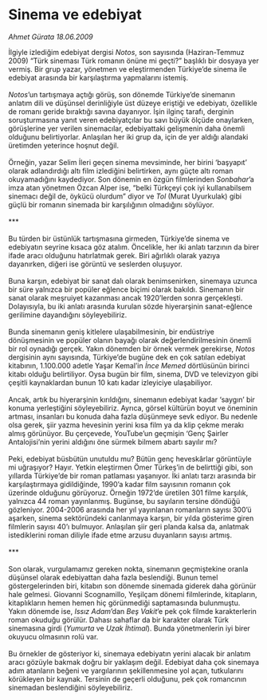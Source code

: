 # Sinema ve edebiyat

*Ahmet Gürata 18.06.2009*

<div class="taraf_structure_2col_1zq">
<div class="margen_n">



 <p>İlgiyle izlediğim edebiyat dergisi <i>Notos</i>, son sayısında (Haziran-Temmuz 2009) “Türk sineması Türk romanın önüne mi geçti?” başlıklı bir dosyaya yer vermiş. Bir grup yazar, yönetmen ve eleştirmenden Türkiye’de sinema ile edebiyat arasında bir karşılaştırma yapmalarını istemiş. <i><br/><br/>Notos</i>’un tartışmaya açtığı görüş, son dönemde Türkiye’de sinemanın anlatım dili ve düşünsel derinliğiyle üst düzeye eriştiği ve edebiyatı, özellikle de romanı geride bıraktığı savına dayanıyor. İşin ilginç tarafı, derginin soruşturmasına yanıt veren edebiyatçılar bu savı büyük ölçüde onaylarken, görüşlerine yer verilen sinemacılar, edebiyattaki gelişmenin daha önemli olduğunu belirtiyorlar. Anlaşılan her iki grup da, için de yer aldığı alandaki üretimden yeterince hoşnut değil. <br/><br/>Örneğin, yazar Selim İleri geçen sinema mevsiminde, her birini ‘başyapıt’ olarak adlandırdığı altı film izlediğini belirtirken, aynı güçte altı roman okuyamadığını kaydediyor. Son dönemin en özgün filmlerinden <i>Sonbahar</i>’a imza atan yönetmen Özcan Alper ise, “belki Türkçeyi çok iyi kullanabilsem sinemacı değil de, öykücü olurdum” diyor ve <i>Tol</i> (Murat Uyurkulak) gibi güçlü bir romanın sinemada bir karşılığının olmadığını söylüyor. <br/><br/>*** <br/><br/>Bu türden bir üstünlük tartışmasına girmeden, Türkiye’de sinema ve edebiyatın seyrine kısaca göz atalım. Öncelikle, her iki anlatı tarzının da birer ifade aracı olduğunu hatırlatmak gerek. Biri ağırlıklı olarak yazıya dayanırken, diğeri ise görüntü ve seslerden oluşuyor. <br/><br/>Buna karşın, edebiyat bir sanat dalı olarak benimsenirken, sinemaya uzunca bir süre yalnızca bir popüler eğlence biçimi olarak bakıldı. Sinemanın bir sanat olarak meşruiyet kazanması ancak 1920’lerden sonra gerçekleşti. Dolayısıyla, bu iki anlatı arasında kurulan sözde hiyerarşinin sanat-eğlence gerilimine dayandığını söyleyebiliriz. <br/><br/>Bunda sinemanın geniş kitlelere ulaşabilmesinin, bir endüstriye dönüşmesinin ve popüler olanın bayağı olarak değerlendirilmesinin önemli bir rol oynadığı gerçek. Yakın dönemden bir örnek vermek gerekirse, <i>Notos</i> dergisinin aynı sayısında, Türkiye’de bugüne dek en çok satılan edebiyat kitabının, 1.100.000 adetle Yaşar Kemal’in <i>İnce Memed</i> dörtlüsünün birinci kitabı olduğu belirtiliyor. Oysa bugün bir film, sinema, DVD ve televizyon gibi çeşitli kaynaklardan bunun 10 katı kadar izleyiciye ulaşabiliyor. <br/><br/>Ancak, artık bu hiyerarşinin kırıldığını, sinemanın edebiyat kadar ‘saygın’ bir konuma yerleştiğini söyleyebiliriz. Ayrıca, görsel kültürün boyut ve öneminin artması, insanları bu konuda daha fazla düşünmeye sevk ediyor. Bu nedenle olsa gerek, şiir yazma hevesinin yerini kısa film ya da klip çekme merakı almış görünüyor. Bu çerçevede, YouTube’un geçmişin ‘Genç Şairler Antalojisi’nin yerini aldığını öne sürmek bilmem abartı sayılır mı? <br/><br/>Peki, edebiyat büsbütün unutuldu mu? Bütün genç heveskârlar görüntüyle mi uğraşıyor? Hayır. Yetkin eleştirmen Ömer Türkeş’in de belirttiği gibi, son yıllarda Türkiye’de bir roman patlaması yaşanıyor. İki anlatı tarzı arasında bir karşılaştırmaya gidildiğinde, 1990’a kadar film sayısının romanın çok üzerinde olduğunu görüyoruz. Örneğin 1972’de üretilen 301 filme karşılık, yalnızca 44 roman yayınlanmış. Bugünse, bu sayıların tersine döndüğü gözleniyor. 2004-2006 arasında her yıl yayınlanan romanların sayısı 300’ü aşarken, sinema sektöründeki canlanmaya karşın, bir yılda gösterime giren filmlerin sayısı 40’ı bulmuyor. Anlaşılan şiir geri planda kalsa da, anlatmak istediklerini roman diliyle ifade etme arzusu duyanların sayısı artmış. <br/><br/>*** <br/><br/>Son olarak, vurgulamamız gereken nokta, sinemanın geçmiştekine oranla düşünsel olarak edebiyattan daha fazla beslendiği. Bunun temel göstergelerinden biri, kitabın son dönemde sinemada giderek daha görünür hale gelmesi. Giovanni Scognamillo, Yeşilçam dönemi filmlerinde, kitapların, kitaplıkların hemen hemen hiç görünmediği saptamasında bulunmuştu. Yakın dönemde ise, <i>Issız Adam</i>’dan <i>Beş Vakit</i>’e pek çok filmde karakterlerin roman okuduğu görülür. Dahası sahaflar da bir karakter olarak Türk sinemasına girdi (<i>Yumurta </i>ve <i>Uzak İhtimal</i>). Bunda yönetmenlerin iyi birer okuyucu olmasının rolü var. <br/><br/>Bu örnekler de gösteriyor ki, sinemaya edebiyatın yerini alacak bir anlatım aracı gözüyle bakmak doğru bir yaklaşım değil. Edebiyat daha çok sinemaya adım atanların beğeni ve yargılarının şekillenmesine yol açan, tutkularını körükleyen bir kaynak. Tersinin de geçerli olduğunu, pek çok romancının sinemadan beslendiğini söyleyebiliriz.</p>
<br/>
<br/>
<br/>



<br/>


<div id="taraf_not">
</div>

</div>


</div>
